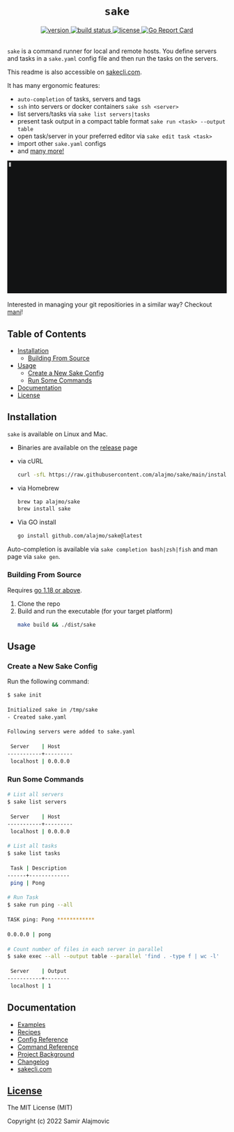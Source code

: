 <h1 align="center"><code>sake</code></h1>

<div align="center">
  <a href="https://github.com/alajmo/sake/releases">
    <img src="https://img.shields.io/github/release-pre/alajmo/sake.svg" alt="version">
  </a>

  <a href="https://github.com/alajmo/sake/actions">
    <img src="https://github.com/alajmo/sake/workflows/Build/badge.svg" alt="build status">
  </a>

  <a href="https://img.shields.io/badge/license-MIT-green">
    <img src="https://img.shields.io/badge/license-MIT-green" alt="license">
  </a>

  <a href="https://goreportcard.com/report/github.com/alajmo/sake">
    <img src="https://goreportcard.com/badge/github.com/alajmo/sake" alt="Go Report Card">
  </a>

</div>

<br>

`sake` is a command runner for local and remote hosts. You define servers and tasks in a `sake.yaml` config file and then run the tasks on the servers.

This readme is also accessible on [sakecli.com](https://sakecli.com/).

It has many ergonomic features:

- `auto-completion` of tasks, servers and tags
- `ssh` into servers or docker containers `sake ssh <server>`
- list servers/tasks via `sake list servers|tasks`
- present task output in a compact table format `sake run <task> --output table`
- open task/server in your preferred editor via `sake edit task <task>`
- import other `sake.yaml` configs
- and [many more!](docs/recipes.md)

![demo](res/output.gif)

Interested in managing your git repositiories in a similar way? Checkout [mani](https://github.com/alajmo/mani)!

## Table of Contents

- [Installation](#installation)
  - [Building From Source](#building-from-source)
- [Usage](#usage)
  - [Create a New Sake Config](#create-a-new-sake-config)
  - [Run Some Commands](#run-some-commands)
- [Documentation](#documentation)
- [License](#license)

## Installation

`sake` is available on Linux and Mac.

* Binaries are available on the [release](https://github.com/alajmo/sake/releases) page

* via cURL
  ```sh
  curl -sfL https://raw.githubusercontent.com/alajmo/sake/main/install.sh | sh
  ```

* via Homebrew
  ```sh
  brew tap alajmo/sake
  brew install sake
  ```

* Via GO install
    ```sh
    go install github.com/alajmo/sake@latest
    ```

Auto-completion is available via `sake completion bash|zsh|fish` and man page via `sake gen`.

### Building From Source

Requires [go 1.18 or above](https://golang.org/doc/install).

1. Clone the repo
2. Build and run the executable (for your target platform)
    ```sh
    make build && ./dist/sake
    ```

## Usage

### Create a New Sake Config

Run the following command:

```bash
$ sake init

Initialized sake in /tmp/sake
- Created sake.yaml

Following servers were added to sake.yaml

 Server    | Host
-----------+---------
 localhost | 0.0.0.0
```

### Run Some Commands

```bash
# List all servers
$ sake list servers

 Server    | Host
-----------+---------
 localhost | 0.0.0.0

# List all tasks
$ sake list tasks

 Task | Description
------+-------------
 ping | Pong

# Run Task
$ sake run ping --all

TASK ping: Pong ************

0.0.0.0 | pong

# Count number of files in each server in parallel
$ sake exec --all --output table --parallel 'find . -type f | wc -l'

 Server    | Output
-----------+--------
 localhost | 1
```

## Documentation

- [Examples](docs/examples.md)
- [Recipes](docs/recipes.md)
- [Config Reference](docs/config-reference.md)
- [Command Reference](docs/command-reference.md)
- [Project Background](docs/project-background.md)
- [Changelog](docs/changelog.md)
- [sakecli.com](https://sakecli.com/)

## [License](LICENSE)

The MIT License (MIT)

Copyright (c) 2022 Samir Alajmovic
